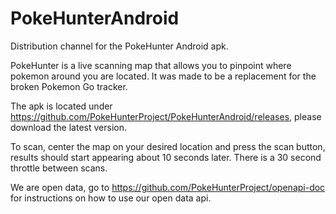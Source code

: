 # PokeHunterAndroid
Distribution channel for the PokeHunter Android apk.

PokeHunter is a live scanning map that allows you to pinpoint where pokemon around you are located. It was made to be a replacement for the broken Pokemon Go tracker.

The apk is located under https://github.com/PokeHunterProject/PokeHunterAndroid/releases, please download the latest version.

To scan, center the map on your desired location and press the scan button, results should start appearing about 10 seconds later. There is a 30 second throttle between scans.

We are open data, go to https://github.com/PokeHunterProject/openapi-doc for instructions on how to use our open data api.
